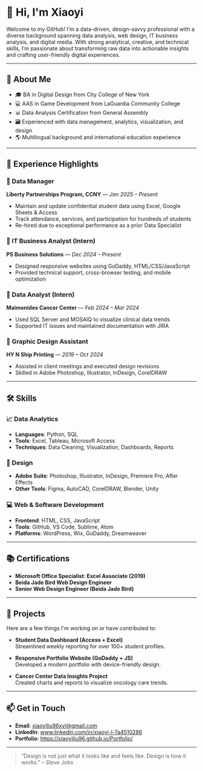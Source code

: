 # 👋 Hi, I'm Xiaoyi

Welcome to my GitHub! I'm a data-driven, design-savvy professional with a diverse background spanning data analysis, web design, IT business analysis, and digital media. With strong analytical, creative, and technical skills, I’m passionate about transforming raw data into actionable insights and crafting user-friendly digital experiences.

---

## 🧠 About Me

- 🎓 BA in Digital Design from City College of New York  
- 💻 AAS in Game Development from LaGuardia Community College  
- 📊 Data Analysis Certification from General Assembly  
- 🗃️ Experienced with data management, analytics, visualization, and design  
- 🌎 Multilingual background and international education experience  

---

## 💼 Experience Highlights

### 🔹 Data Manager  
**Liberty Partnerships Program, CCNY** — *Jan 2025 – Present*  
- Maintain and update confidential student data using Excel, Google Sheets & Access  
- Track attendance, services, and participation for hundreds of students  
- Re-hired due to exceptional performance as a prior Data Specialist  

### 🔹 IT Business Analyst (Intern)  
**PS Business Solutions** — *Dec 2024 – Present*  
- Designed responsive websites using GoDaddy, HTML/CSS/JavaScript  
- Provided technical support, cross-browser testing, and mobile optimization  

### 🔹 Data Analyst (Intern)  
**Maimonides Cancer Center** — *Feb 2024 – Mar 2024*  
- Used SQL Server and MOSAIQ to visualize clinical data trends  
- Supported IT issues and maintained documentation with JIRA  

### 🔹 Graphic Design Assistant  
**HY N Ship Printing** — *2019 – Oct 2024*  
- Assisted in client meetings and executed design revisions  
- Skilled in Adobe Photoshop, Illustrator, InDesign, CorelDRAW  


---

## 🛠️ Skills

### 📈 Data Analytics  
- **Languages**: Python, SQL  
- **Tools**: Excel, Tableau, Microsoft Access  
- **Techniques**: Data Cleaning, Visualization, Dashboards, Reports

### 🎨 Design  
- **Adobe Suite**: Photoshop, Illustrator, InDesign, Premiere Pro, After Effects  
- **Other Tools**: Figma, AutoCAD, CorelDRAW, Blender, Unity

### 💻 Web & Software Development  
- **Frontend**: HTML, CSS, JavaScript  
- **Tools**: GitHub, VS Code, Sublime, Atom  
- **Platforms**: WordPress, Wix, GoDaddy, Dreamweaver

---

## 📚 Certifications

- **Microsoft Office Specialist: Excel Associate (2019)**  
- **Beida Jade Bird Web Design Engineer**  
- **Senior Web Design Engineer (Beida Jade Bird)**

---

## 📂 Projects

Here are a few things I'm working on or have contributed to:

- **Student Data Dashboard (Access + Excel)**  
  Streamlined weekly reporting for over 100+ student profiles.

- **Responsive Portfolio Website (GoDaddy + JS)**  
  Developed a modern portfolio with device-friendly design.

- **Cancer Center Data Insights Project**  
  Created charts and reports to visualize oncology care trends.

---

## 📫 Get in Touch

- **Email**: xiaoyiliu96xyl@gmail.com
- **LinkedIn**:  www.linkedin.com/in/xiaoyi-l-7a4510286
- **Portfolio**: https://xiaoyiliu96.github.io/Portfolio/

---

> “Design is not just what it looks like and feels like. Design is how it works.” – *Steve Jobs*
